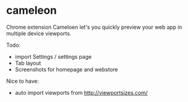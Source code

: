 cameleon
========

Chrome extension Cameloen let's you quickly preview your web app in multiple device viewports.


Todo:

- import Settings / settings page
- Tab layout
- Screenshots for homepage and webstore

Nice to have:

- auto import viewports from http://viewportsizes.com/
